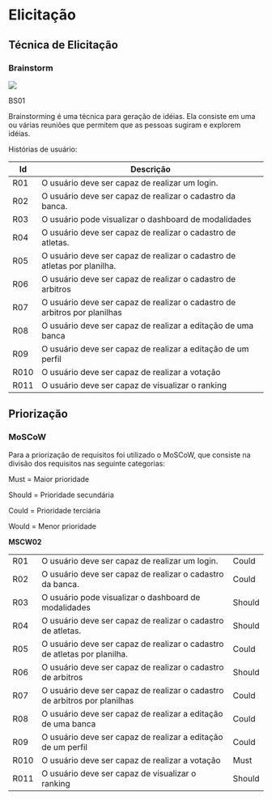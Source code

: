 # Elicitação
## Técnica de Elicitação

### Brainstorm 

![](https://i.imgur.com/vkOydDP.png)

BS01

Brainstorming é uma técnica para geração de idéias. Ela consiste em uma ou várias reuniões que permitem que as pessoas sugiram e explorem idéias.

Histórias de usuário:

|Id|Descrição|
|--------|------|
|R01|O usuário deve ser capaz de realizar um login.|
|R02|O usuário deve ser capaz de realizar o cadastro da banca.|
|R03|O usuário pode visualizar o dashboard de modalidades|
|R04|O usuário deve ser capaz de realizar o cadastro de atletas.|
|R05|O usuário deve ser capaz de realizar o cadastro de atletas por planilha.|
|R06|O usuário deve ser capaz de realizar o cadastro de arbitros|
|R07|O usuário deve ser capaz de realizar o cadastro de arbitros por planilhas|
|R08|O usuário deve ser capaz de realizar a editação de uma banca|
|R09|O usuário deve ser capaz de realizar a editação de um perfil|
|R010|O usuário deve ser capaz de realizar a votação|
|R011|O usuário deve ser capaz de visualizar o ranking|

##  Priorização

### MoSCoW
Para a priorização de requisitos foi utilizado o MoSCoW, que consiste na divisão dos requisitos nas seguinte categorias:

Must = Maior prioridade

Should = Prioridade secundária

Could = Prioridade terciária

Would = Menor prioridade

**MSCW02**

||||
|------|-----|-----|
|R01|O usuário deve ser capaz de realizar um login.|Could|
|R02|O usuário deve ser capaz de realizar o cadastro da banca.|Could|
|R03|O usuário pode visualizar o dashboard de modalidades|Should|
|R04|O usuário deve ser capaz de realizar o cadastro de atletas.|Should|
|R05|O usuário deve ser capaz de realizar o cadastro de atletas por planilha.|Could|
|R06|O usuário deve ser capaz de realizar o cadastro de arbitros|Should|
|R07|O usuário deve ser capaz de realizar o cadastro de arbitros por planilhas|Could|
|R08|O usuário deve ser capaz de realizar a editação de uma banca|Could|
|R09|O usuário deve ser capaz de realizar a editação de um perfil|Could|
|R010|O usuário deve ser capaz de realizar a votação|Must|
|R011|O usuário deve ser capaz de visualizar o ranking|Should|
